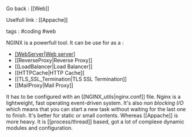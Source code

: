 Go back : [[Web]]

Uselfull link : [[Appache]]

tags : #coding #web 

NGINX is a powerfull tool. It can be use for as a :

-  [[WebServer|Web server]](Static)
- [[ReverseProxy|Reverse Proxy]]
- [[LoadBalancer|Load Balancer]]
- [[HTTPCache|HTTP Cache]]
- [[TLS_SSL_Termination|TLS SSL Termination]]
- [[MailProxy|Mail Proxy]]

It has to be configured with an [[NGINX_utils|nginx.conf]] file.
Nginx is a lightweight, fast operating event-driven system. It's also *non blocking I/O* which means that you can start a new task without waiting for the last one to finish. It's better for static or small contents.
Whereas [[Appache]] is more heavy. It is [[process/thread]] based, got a lot of complexe dynamic modules and configuration.